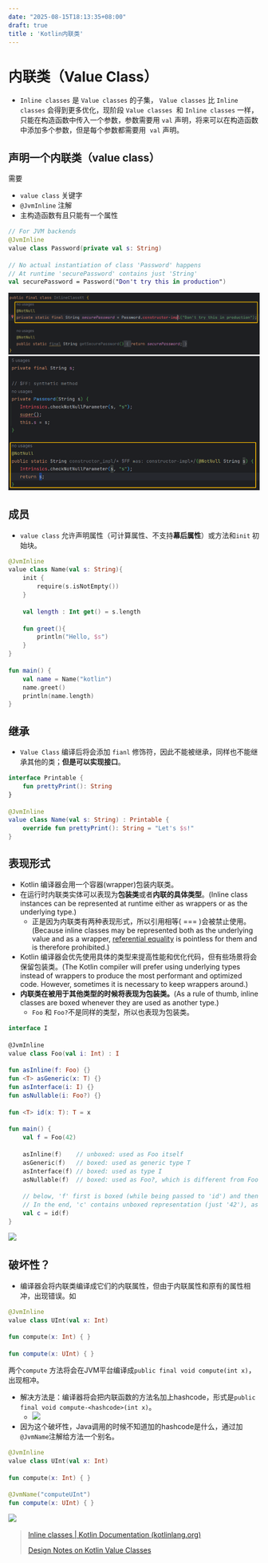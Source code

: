 ```yaml
---
date: "2025-08-15T18:13:35+08:00"
draft: true
title : 'Kotlin内联类'
---
```


# 内联类（Value Class）
- `Inline classes` 是 `Value classes` 的子集， `Value classes` 比 `Inline classes` 会得到更多优化，现阶段 `Value classes`  和 `Inline classes` 一样，只能在构造函数中传入一个参数，参数需要用 `val` 声明，将来可以在构造函数中添加多个参数，但是每个参数都需要用  `val` 声明。
## 声明一个内联类（value class）
需要
- `value class` 关键字
- `@JvmInline` 注解
- 主构造函数有且只能有一个属性

```kotlin
// For JVM backends
@JvmInline 
value class Password(private val s: String)

// No actual instantiation of class 'Password' happens
// At runtime 'securePassword' contains just 'String' 
val securePassword = Password("Don't try this in production")
```
![](./images/value_class_1.png)
![](./images/value_class_2.png)

## 成员
- `value class` 允许声明属性（可计算属性、不支持**幕后属性**）或方法和`init` 初始块。
```kotlin
@JvmInline  
value class Name(val s: String){  
	init {  
		require(s.isNotEmpty())  
	}  
	  
	val length : Int get() = s.length  
	  
	fun greet(){  
		println("Hello, $s")  
	}  
}

fun main() {  
	val name = Name("kotlin")  
	name.greet()  
	println(name.length)  
}
```

## 继承
- `Value Class` 编译后将会添加 `fianl` 修饰符，因此不能被继承，同样也不能继承其他的类；**但是可以实现接口**。
```kotlin
interface Printable {  
	fun prettyPrint(): String  
}

@JvmInline  
value class Name(val s: String) : Printable {  
	override fun prettyPrint(): String = "Let's $s!"
}
```

## 表现形式
- Kotlin 编译器会用一个容器(wrapper)包装内联类。
- 在运行时内联类实体可以表现为**包装类**或者**内联的具体类型**。(Inline class instances can be represented at runtime either as wrappers or as the underlying type.)
	- 正是因为内联类有两种表现形式，所以引用相等( === )会被禁止使用。(Because inline classes may be represented both as the underlying value and as a wrapper, [referential equality](https://kotlinlang.org/docs/equality.html#referential-equality) is pointless for them and is therefore prohibited.)
- Kotlin 编译器会优先使用具体的类型来提高性能和优化代码，但有些场景将会保留包装类。(The Kotlin compiler will prefer using underlying types instead of wrappers to produce the most performant and optimized code. However, sometimes it is necessary to keep wrappers around.)
- **内联类在被用于其他类型的时候将表现为包装类。**(As a rule of thumb, inline classes are boxed whenever they are used as another type.)
	- `Foo` 和 `Foo?`不是同样的类型，所以也表现为包装类。
```kotlin
interface I

@JvmInline
value class Foo(val i: Int) : I

fun asInline(f: Foo) {}
fun <T> asGeneric(x: T) {}
fun asInterface(i: I) {}
fun asNullable(i: Foo?) {}

fun <T> id(x: T): T = x

fun main() {
    val f = Foo(42)

    asInline(f)    // unboxed: used as Foo itself
    asGeneric(f)   // boxed: used as generic type T
    asInterface(f) // boxed: used as type I
    asNullable(f)  // boxed: used as Foo?, which is different from Foo

    // below, 'f' first is boxed (while being passed to 'id') and then unboxed (when returned from 'id')
    // In the end, 'c' contains unboxed representation (just '42'), as 'f'
    val c = id(f)
}
```
![](./imagesvalue_class_3.png)

## 破坏性？
- 编译器会将内联类编译成它们的内联属性，但由于内联属性和原有的属性相冲，出现错误。如
```kotlin
@JvmInline
value class UInt(val x: Int)

fun compute(x: Int) { }

fun compute(x: UInt) { }
```
两个`compute` 方法将会在JVM平台编译成`public final void compute(int x)`，出现相冲。
- 解决方法是：编译器将会把内联函数的方法名加上hashcode，形式是`public final void compute-<hashcode>(int x)`。
	- ![](./imagesvalue_class_4.png)
- 因为这个破坏性，Java调用的时候不知道加的hashcode是什么，通过加`@JvmName`注解给方法一个别名。
```kotlin
@JvmInline
value class UInt(val x: Int)

fun compute(x: Int) { }

@JvmName("computeUInt")
fun compute(x: UInt) { }
```
![](./imagesvalue_class_5.png)

> [Inline classes | Kotlin Documentation (kotlinlang.org)](https://kotlinlang.org/docs/inline-classes.html)
> 
> [Design Notes on Kotlin Value Classes](https://github.com/Kotlin/KEEP/blob/master/notes/value-classes.md#design-notes-on-kotlin-value-classes)